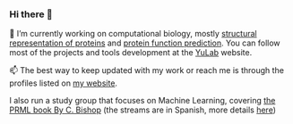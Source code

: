 ### Hi there 👋

🔭 I’m currently working on computational biology, mostly [structural representation of proteins](https://yulab.org/research/) and [protein function prediction](https://www.biofunctionprediction.org/). You can follow most of the projects and tools development at the [YuLab](https://yulab.org) website.

📫 The best way to keep updated with my work or reach me is through the profiles listed on [my website](https://torresmateo.com).

I also run a study group that focuses on Machine Learning, covering [the PRML book By C. Bishop](https://www.microsoft.com/en-us/research/publication/pattern-recognition-machine-learning/) (the streams are in Spanish, more details [here](https://torresmateo.com/prml))

<!--
**torresmateo/torresmateo** is a ✨ _special_ ✨ repository because its `README.md` (this file) appears on your GitHub profile.

Here are some ideas to get you started:

- 🌱 I’m currently learning ...
- 👯 I’m looking to collaborate on ...
- 🤔 I’m looking for help with ...
- 💬 Ask me about ...
- 📫 How to reach me: ...
- 😄 Pronouns: ...
- ⚡ Fun fact: ...
-->
